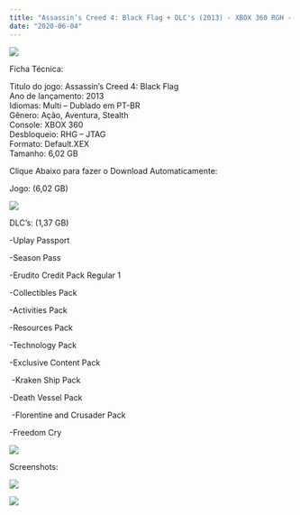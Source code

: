 ```yaml
---
title: "Assassin’s Creed 4: Black Flag + DLC's (2013) - XBOX 360 RGH - JTAG"
date: "2020-06-04"
---
```


[![](https://2.bp.blogspot.com/-5mP65qU0xYM/XqucgxmQi0I/AAAAAAAAF8w/mHGumXKu8qQyaG8hCTF3Be0IQf0eRlIMQCLcBGAsYHQ/s320/Assassins-Creed-4-210x300.jpg)](https://2.bp.blogspot.com/-5mP65qU0xYM/XqucgxmQi0I/AAAAAAAAF8w/mHGumXKu8qQyaG8hCTF3Be0IQf0eRlIMQCLcBGAsYHQ/s1600/Assassins-Creed-4-210x300.jpg)

Ficha Técnica:  
  
Titulo do jogo: Assassin’s Creed 4: Black Flag  
Ano de lançamento: 2013  
Idiomas: Multi – Dublado em PT-BR  
Gênero: Ação, Aventura, Stealth  
Console: XBOX 360  
Desbloqueio: RHG – JTAG  
Formato: Default.XEX  
Tamanho: 6,02 GB

Clique Abaixo para fazer o Download Automaticamente:

Jogo: (6,02 GB)

[![](https://1.bp.blogspot.com/-eNerQjlxWXg/Xsyoy1YwxPI/AAAAAAAAG8o/qs-0XGNQDR4jSn0uGinE3EzKZZ6GoZnEACPcBGAYYCw/s1600/LINK1.png)](https://zee.gl/erCqX4rm)

DLC’s: (1,37 GB)

\-Uplay Passport 

\-Season Pass 

\-Erudito Credit Pack Regular 1 

\-Collectibles Pack 

\-Activities Pack 

\-Resources Pack 

\-Technology Pack 

\-Exclusive Content Pack

 -Kraken Ship Pack 

\-Death Vessel Pack

 -Florentine and Crusader Pack 

\-Freedom Cry

[![](https://1.bp.blogspot.com/-eNerQjlxWXg/Xsyoy1YwxPI/AAAAAAAAG8o/qs-0XGNQDR4jSn0uGinE3EzKZZ6GoZnEACPcBGAYYCw/s1600/LINK1.png)](https://zee.gl/qV23Y)

Screenshots:

[![](https://1.bp.blogspot.com/-o4rtwlZRO-8/XqugIxzxW4I/AAAAAAAAF88/glQGKn24qf0xzFxnMnxEdFP8roZ2tHNzQCLcBGAsYHQ/w400-h223/images{6caa0e5ef0219ce007afa4c746f50f86dd31afbe5a3c480f6348caee85338f74}2B{6caa0e5ef0219ce007afa4c746f50f86dd31afbe5a3c480f6348caee85338f74}25282{6caa0e5ef0219ce007afa4c746f50f86dd31afbe5a3c480f6348caee85338f74}2529.jpg)](https://1.bp.blogspot.com/-o4rtwlZRO-8/XqugIxzxW4I/AAAAAAAAF88/glQGKn24qf0xzFxnMnxEdFP8roZ2tHNzQCLcBGAsYHQ/s1600/images{6caa0e5ef0219ce007afa4c746f50f86dd31afbe5a3c480f6348caee85338f74}2B{6caa0e5ef0219ce007afa4c746f50f86dd31afbe5a3c480f6348caee85338f74}25282{6caa0e5ef0219ce007afa4c746f50f86dd31afbe5a3c480f6348caee85338f74}2529.jpg)

[![](https://1.bp.blogspot.com/-IJvHG2Me2Yo/XqugJJzWqDI/AAAAAAAAF9A/U72ppc3KeAgFqT_uct96X7fLD6sMqKKYACLcBGAsYHQ/w400-h223/images{6caa0e5ef0219ce007afa4c746f50f86dd31afbe5a3c480f6348caee85338f74}2B{6caa0e5ef0219ce007afa4c746f50f86dd31afbe5a3c480f6348caee85338f74}25281{6caa0e5ef0219ce007afa4c746f50f86dd31afbe5a3c480f6348caee85338f74}2529.jpg)](https://1.bp.blogspot.com/-IJvHG2Me2Yo/XqugJJzWqDI/AAAAAAAAF9A/U72ppc3KeAgFqT_uct96X7fLD6sMqKKYACLcBGAsYHQ/s1600/images{6caa0e5ef0219ce007afa4c746f50f86dd31afbe5a3c480f6348caee85338f74}2B{6caa0e5ef0219ce007afa4c746f50f86dd31afbe5a3c480f6348caee85338f74}25281{6caa0e5ef0219ce007afa4c746f50f86dd31afbe5a3c480f6348caee85338f74}2529.jpg)
